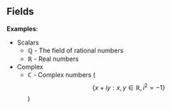 ## Fields
**Examples**:
* Scalars
  * $\mathbb{Q}$ - The field of rational numbers
  * $\mathbb{R}$ - Real numbers
* Complex
  * $\mathbb{C}$ - Complex numbers ($$\{x+iy : x,y \in \mathbb{R}, i^2=-1\}$$)
